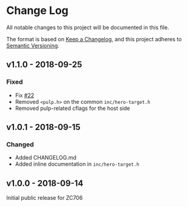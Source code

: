 # Change Log

All notable changes to this project will be documented in this file.

The format is based on [Keep a Changelog](http://keepachangelog.com/), and this project adheres to
[Semantic Versioning](http://semver.org).

## v1.1.0 - 2018-09-25
### Fixed
- Fix [#22](https://github.com/pulp-platform/hero-sdk/issues/22)
- Removed `<pulp.h>` on the common `inc/hero-target.h`
- Removed pulp-related cflags for the host side


## v1.0.1 - 2018-09-15
### Changed
- Added CHANGELOG.md
- Added inline documentation in `inc/hero-target.h`

## v1.0.0 - 2018-09-14

Initial public release for ZC706
